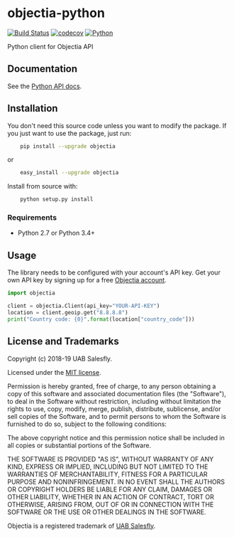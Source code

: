 # objectia-python 
[![Build Status](https://travis-ci.org/objectia/objectia-python.svg?branch=master)](https://travis-ci.org/objectia/objectia-python)
[![codecov](https://codecov.io/gh/objectia/objectia-python/branch/master/graph/badge.svg)](https://codecov.io/gh/objectia/objectia-python)
[![Python](https://img.shields.io/pypi/pyversions/setuptools.svg)]()

Python client for Objectia API

## Documentation

See the [Python API docs](https://docs.objectia.com/guide/python.html).

## Installation

You don't need this source code unless you want to modify the package. If you just
want to use the package, just run:

```bash
    pip install --upgrade objectia
```

or

```bash
    easy_install --upgrade objectia
```

Install from source with:

```bash
    python setup.py install
```
### Requirements

* Python 2.7 or Python 3.4+


## Usage

The library needs to be configured with your account's API key. Get your own API key by signing up for a free [Objectia account](https://objectia.com).

``` python
import objectia

client = objectia.Client(api_key="YOUR-API-KEY")
location = client.geoip.get("8.8.8.8")
print("Country code: {0}".format(location["country_code"]))
```


## License and Trademarks

Copyright (c) 2018-19 UAB Salesfly.

Licensed under the [MIT license](https://en.wikipedia.org/wiki/MIT_License). 

Permission is hereby granted, free of charge, to any person obtaining a copy
of this software and associated documentation files (the "Software"), to deal
in the Software without restriction, including without limitation the rights
to use, copy, modify, merge, publish, distribute, sublicense, and/or sell
copies of the Software, and to permit persons to whom the Software is
furnished to do so, subject to the following conditions:

The above copyright notice and this permission notice shall be included in all
copies or substantial portions of the Software.

THE SOFTWARE IS PROVIDED "AS IS", WITHOUT WARRANTY OF ANY KIND, EXPRESS OR
IMPLIED, INCLUDING BUT NOT LIMITED TO THE WARRANTIES OF MERCHANTABILITY,
FITNESS FOR A PARTICULAR PURPOSE AND NONINFRINGEMENT. IN NO EVENT SHALL THE
AUTHORS OR COPYRIGHT HOLDERS BE LIABLE FOR ANY CLAIM, DAMAGES OR OTHER
LIABILITY, WHETHER IN AN ACTION OF CONTRACT, TORT OR OTHERWISE, ARISING FROM,
OUT OF OR IN CONNECTION WITH THE SOFTWARE OR THE USE OR OTHER DEALINGS IN THE
SOFTWARE.

Objectia is a registered trademark of [UAB Salesfly](https://www.salesfly.com). 